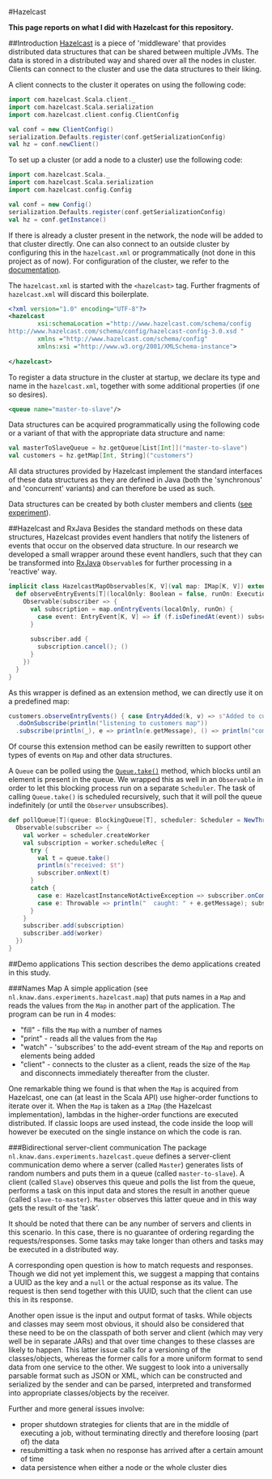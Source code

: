 #Hazelcast

**This page reports on what I did with Hazelcast for this repository.**

##Introduction
[Hazelcast](https://hazelcast.org/) is a piece of 'middleware' that provides distributed data structures that can be shared between multiple JVMs. The data is stored in a distributed way and shared over all the nodes in cluster. Clients can connect to the cluster and use the data structures to their liking.

A client connects to the cluster it operates on using the following code:
```scala
import com.hazelcast.Scala.client._
import com.hazelcast.Scala.serialization
import com.hazelcast.client.config.ClientConfig

val conf = new ClientConfig()
serialization.Defaults.register(conf.getSerializationConfig)
val hz = conf.newClient()
```

To set up a cluster (or add a node to a cluster) use the following code: 
```scala
import com.hazelcast.Scala._
import com.hazelcast.Scala.serialization
import com.hazelcast.config.Config

val conf = new Config()
serialization.Defaults.register(conf.getSerializationConfig)
val hz = conf.getInstance()
```

If there is already a cluster present in the network, the node will be added to that cluster directly. One can also connect to an outside cluster by configuring this in the `hazelcast.xml` or programmatically (not done in this project as of now). For configuration of the cluster, we refer to the [documentation](http://docs.hazelcast.org/docs/3.5/manual/html/networkconfiguration.html).

The `hazelcast.xml` is started with the `<hazelcast>` tag. Further fragments of `hazelcast.xml` will discard this boilerplate.

```xml
<?xml version="1.0" encoding="UTF-8"?>
<hazelcast
        xsi:schemaLocation ="http://www.hazelcast.com/schema/config
http://www.hazelcast.com/schema/config/hazelcast-config-3.0.xsd "
        xmlns ="http://www.hazelcast.com/schema/config"
        xmlns:xsi ="http://www.w3.org/2001/XMLSchema-instance">
    
</hazelcast>

```

To register a data structure in the cluster at startup, we declare its type and name in the `hazelcast.xml`, together with some additional properties (if one so desires).

```xml
<queue name="master-to-slave"/>
```

Data structures can be acquired programmatically using the following code or a variant of that with the appropriate data structure and name:

```scala
val masterToSlaveQueue = hz.getQueue[List[Int]]("master-to-slave")
val customers = hz.getMap[Int, String]("customers")
```

All data structures provided by Hazelcast implement the standard interfaces of these data structures as they are defined in Java (both the 'synchronous' and 'concurrent' variants) and can therefore be used as such.

Data structures can be created by both cluster members and clients ([see experiment](https://github.com/rvanheest-DANS-KNAW/Hazelcast-experiments/tree/master/src/main/scala/nl/knaw/dans/experiments/hazelcast/client)).

##Hazelcast and RxJava
Besides the standard methods on these data structures, Hazelcast provides event handlers that notify the listeners of events that occur on the observed data structure. In our research we developed a small wrapper around these event handlers, such that they can be transformed into [RxJava](https://github.com/ReactiveX/RxJava) `Observable`s for further processing in a 'reactive' way.

```scala
implicit class HazelcastMapObservables[K, V](val map: IMap[K, V]) extends AnyVal {
  def observeEntryEvents[T](localOnly: Boolean = false, runOn: ExecutionContext = null)(f: PartialFunction[EntryEvent[K, V], T]): Observable[T] = {
    Observable(subscriber => {
      val subscription = map.onEntryEvents(localOnly, runOn) {
        case event: EntryEvent[K, V] => if (f.isDefinedAt(event)) subscriber.onNext(f(event))
      }
  
      subscriber.add {
        subscription.cancel(); ()
      }
    })
  }
}
```

As this wrapper is defined as an extension method, we can directly use it on a predefined map:
 
```scala
customers.observeEntryEvents() { case EntryAdded(k, v) => s"Added to customers map: ($k, $v)" }
  .doOnSubscribe(println("listening to customers map"))
  .subscribe(println(_), e => println(e.getMessage), () => println("completed"))
```

Of course this extension method can be easily rewritten to support other types of events on `Map` and other data structures.

A `Queue` can be polled using the [`Queue.take()`](https://docs.oracle.com/javase/8/docs/api/java/util/concurrent/BlockingQueue.html#take--) method, which blocks until an element is present in the queue. We wrapped this as well in an `Observable` in order to let this blocking process run on a separate `Scheduler`. The task of calling `Queue.take()` is scheduled recursively, such that it will poll the queue indefinitely (or until the `Observer` unsubscribes).

```scala
def pollQueue[T](queue: BlockingQueue[T], scheduler: Scheduler = NewThreadScheduler()): Observable[T] = {
  Observable(subscriber => {
    val worker = scheduler.createWorker
    val subscription = worker.scheduleRec {
      try {
        val t = queue.take()
        println(s"received: $t")
        subscriber.onNext(t)
      }
      catch {
        case e: HazelcastInstanceNotActiveException => subscriber.onCompleted()
        case e: Throwable => println("  caught: " + e.getMessage); subscriber.onError(e)
      }
    }
    subscriber.add(subscription)
    subscriber.add(worker)
  })
}
```

##Demo applications
This section describes the demo applications created in this study.

###Names Map
A simple application (see `nl.knaw.dans.experiments.hazelcast.map`) that puts names in a `Map` and reads the values from the `Map` in another part of the application. The program can be run in 4 modes:

* "fill" - fills the `Map` with a number of names
* "print" - reads all the values from the `Map`
* "watch" - 'subscribes' to the add-event stream of the `Map` and reports on elements being added
* "client" - connects to the cluster as a client, reads the size of the `Map` and disconnects immediately thereafter from the cluster.

One remarkable thing we found is that when the `Map` is acquired from Hazelcast, one can (at least in the Scala API) use higher-order functions to iterate over it. When the `Map` is taken as a `IMap` (the Hazelcast implementation), lambdas in the higher-order functions are executed distributed. If classic loops are used instead, the code inside the loop will however be executed on the single instance on which the code is ran.

###Bidirectional server-client communication
The package `nl.knaw.dans.experiments.hazelcast.queue` defines a server-client communication demo where a server (called `Master`) generates lists of random numbers and puts them in a queue (called `master-to-slave`). A client (called `Slave`) observes this queue and polls the list from the queue, performs a task on this input data and stores the result in another queue (called `slave-to-master`). `Master` observes this latter queue and in this way gets the result of the 'task'.

It should be noted that there can be any number of servers and clients in this scenario. In this case, there is no guarantee of ordering regarding the requests/responses. Some tasks may take longer than others and tasks may be executed in a distributed way.

A corresponding open question is how to match requests and responses. Though we did not yet implement this, we suggest a mapping that contains a UUID as the key and a `null` or the actual response as its value. The request is then send together with this UUID, such that the client can use this in its response.

Another open issue is the input and output format of tasks. While objects and classes may seem most obvious, it should also be considered that these need to be on the classpath of both server and client (which may very well be in separate JARs) and that over time changes to these classes are likely to happen. This latter issue calls for a versioning of the classes/objects, whereas the former calls for a more uniform format to send data from one service to the other. We suggest to look into a universally parsable format such as JSON or XML, which can be constructed and serialized by the sender and can be parsed, interpreted and transformed into appropriate classes/objects by the receiver.

Further and more general issues involve:
* proper shutdown strategies for clients that are in the middle of executing a job, without terminating directly and therefore loosing (part of) the data
* resubmitting a task when no response has arrived after a certain amount of time
* data persistence when either a node or the whole cluster dies
